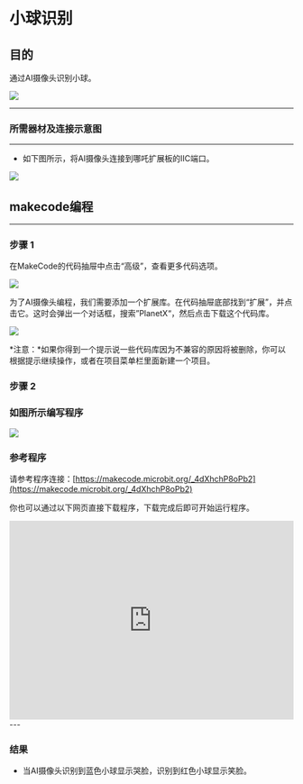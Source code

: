 # 小球识别

## 目的
通过AI摄像头识别小球。

![](./images/05035_01.png)



---

### 所需器材及连接示意图
---

- 如下图所示，将AI摄像头连接到哪吒扩展板的IIC端口。

![](./images/05035_01_03.png)



## makecode编程
---

### 步骤 1
在MakeCode的代码抽屉中点击“高级”，查看更多代码选项。

![](./images/05001_04.png)

为了AI摄像头编程，我们需要添加一个扩展库。在代码抽屉底部找到“扩展”，并点击它。这时会弹出一个对话框，搜索”PlanetX“，然后点击下载这个代码库。

![](./images/05001_05.png)

*注意：*如果你得到一个提示说一些代码库因为不兼容的原因将被删除，你可以根据提示继续操作，或者在项目菜单栏里面新建一个项目。
### 步骤 2



### 如图所示编写程序

![](./images/05035-08-06.png)



### 参考程序
请参考程序连接：[https://makecode.microbit.org/_4dXhchP8oPb2](https://makecode.microbit.org/_4dXhchP8oPb2)

你也可以通过以下网页直接下载程序，下载完成后即可开始运行程序。

<div style="position:relative;height:0;padding-bottom:70%;overflow:hidden;"><iframe style="position:absolute;top:0;left:0;width:100%;height:100%;" src="https://makecode.microbit.org/#pub:_4dXhchP8oPb2" frameborder="0" sandbox="allow-popups allow-forms allow-scripts allow-same-origin"></iframe></div>  
---

### 结果
- 当AI摄像头识别到蓝色小球显示哭脸，识别到红色小球显示笑脸。

